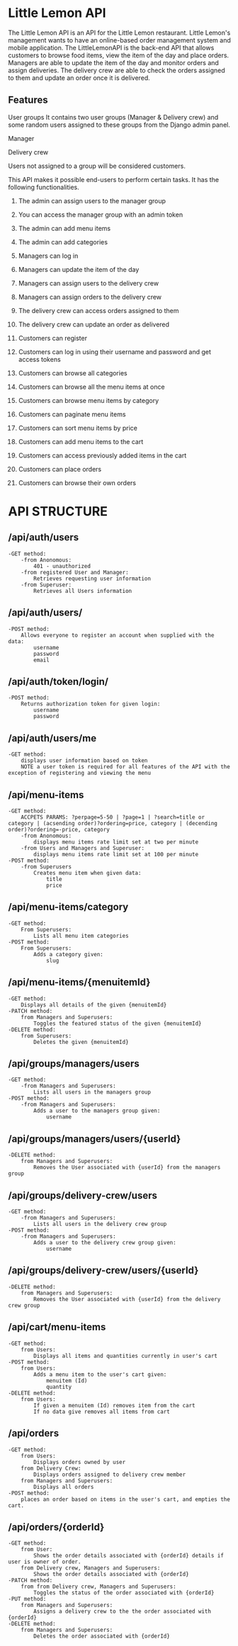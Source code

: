 # Little Lemon API

The Little Lemon API is an API for the Little Lemon restaurant. Little Lemon's management wants to have an online-based order management system and mobile application. The LittleLemonAPI is the back-end API that allows customers to browse food items, view the item of the day and place orders. Managers are able to update the item of the day and monitor orders and assign deliveries.  The delivery crew are able to check the orders assigned to them and update an order once it is delivered.

## Features

User groups
It contains two user groups (Manager & Delivery crew) and some random users assigned to these groups from the Django admin panel.

 Manager

Delivery crew

Users not assigned to a group will be considered customers.

This API makes it possible end-users to perform certain tasks. It has the following functionalities.

1.	The admin can assign users to the manager group

2.	You can access the manager group with an admin token

3.	The admin can add menu items 

4.	The admin can add categories

5.	Managers can log in 

6.	Managers can update the item of the day

7.	Managers can assign users to the delivery crew

8.	Managers can assign orders to the delivery crew

9.	The delivery crew can access orders assigned to them

10.	The delivery crew can update an order as delivered

11.	Customers can register

12.	Customers can log in using their username and password and get access tokens

13.	Customers can browse all categories 

14.	Customers can browse all the menu items at once

15.	Customers can browse menu items by category

16.	Customers can paginate menu items

17.	Customers can sort menu items by price

18.	Customers can add menu items to the cart

19.	Customers can access previously added items in the cart

20.	Customers can place orders

21.	Customers can browse their own orders

# API STRUCTURE

## /api/auth/users

    -GET method: 
        -from Anonomous:
            401 - unauthorized
        -from registered User and Manager:
            Retrieves requesting user information
        -from Superuser:
            Retrieves all Users information

## /api/auth/users/

    -POST method:
        Allows everyone to register an account when supplied with the data:
            username
            password
            email  
               
## /api/auth/token/login/

    -POST method:
        Returns authorization token for given login:
            username
            password 

## /api/auth/users/me

    -GET method:
        displays user information based on token
        NOTE a user token is required for all features of the API with the exception of registering and viewing the menu

## /api/menu-items

     
    -GET method:
        ACCPETS PARAMS: ?perpage=5-50 | ?page=1 | ?search=title or category | (acsending order)?ordering=price, category | (decending order)?ordering=-price, category
        -from Anonomous:
            displays menu items rate limit set at two per minute
        -from Users and Managers and Superuser:
            displays menu items rate limit set at 100 per minute
    -POST method:
        -from Superusers
            Creates menu item when given data:
                title
                price

## /api/menu-items/category

    
    -GET method:
        From Superusers:
            Lists all menu item categories
    -POST method:
        From Superusers:
            Adds a category given:
                slug

## /api/menu-items/{menuitemId}

    -GET method:
        Displays all details of the given {menuitemId} 
    -PATCH method:
        from Managers and Superusers:
            Toggles the featured status of the given {menuitemId}
    -DELETE method:
        from Superusers:
            Deletes the given {menuitemId}

## /api/groups/managers/users

    -GET method:
        -from Managers and Superusers:
            Lists all users in the managers group
    -POST method:
        -from Managers and Superusers:
            Adds a user to the managers group given:
                username

## /api/groups/managers/users/{userId}

    -DELETE method:
        from Managers and Superusers:
            Removes the User associated with {userId} from the managers group 

## /api/groups/delivery-crew/users

    -GET method:
        -from Managers and Superusers:
            Lists all users in the delivery crew group
    -POST method:
        -from Managers and Superusers:
            Adds a user to the delivery crew group given:
                username

## /api/groups/delivery-crew/users/{userId}

    -DELETE method:
        from Managers and Superusers:
            Removes the User associated with {userId} from the delivery crew group

## /api/cart/menu-items

    -GET method:
        from Users:
            Displays all items and quantities currently in user's cart
    -POST method:
        from Users:
            Adds a menu item to the user's cart given:
                menuitem (Id)
                quantity
    -DELETE method:
        from Users:
            If given a menuitem (Id) removes item from the cart
            If no data give removes all items from cart

## /api/orders

    -GET method:
        from Users:
            Displays orders owned by user
        from Delivery Crew:
            Displays orders assigned to delivery crew member
        from Managers and Superusers:
            Displays all orders
    -POST method:
        places an order based on items in the user's cart, and empties the cart.

## /api/orders/{orderId}

    -GET method:
        from User:
            Shows the order details associated with {orderId} details if user is owner of order.
        from Delivery crew, Managers and Superusers:
            Shows the order details associated with {orderId}
    -PATCH method:
        from from Delivery crew, Managers and Superusers:
            Toggles the status of the order associated with {orderId}
    -PUT method:
        from Managers and Superusers:
            Assigns a delivery crew to the the order associated with {orderId}
    -DELETE method:
        from Managers and Superusers:
            Deletes the order associated with {orderId}


       
